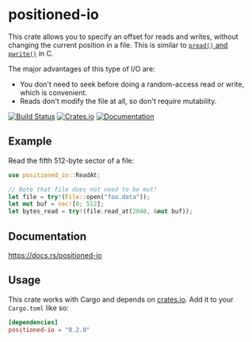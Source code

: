 positioned-io
=============

This crate allows you to specify an offset for reads and writes, without changing the current
position in a file. This is similar to [`pread()` and `pwrite()`][pread] in C.

The major advantages of this type of I/O are:

* You don't need to seek before doing a random-access read or write, which is convenient.
* Reads don't modify the file at all, so don't require mutability.

[pread]: http://man7.org/linux/man-pages/man2/pread.2.html

[![Build Status](https://travis-ci.org/vasi/positioned-io.svg?branch=master)](https://travis-ci.org/vasi/positioned-io)
[![Crates.io](https://img.shields.io/crates/v/positioned-io.svg?maxAge=2592000)](https://crates.io/crates/positioned-io)
[![Documentation](https://docs.rs/positioned-io/badge.svg)](https://docs.rs/positioned-io)

Example
-------

Read the fifth 512-byte sector of a file:

```rust
use positioned_io::ReadAt;

// Note that file does not need to be mut!
let file = try!(File::open("foo.data"));
let mut buf = vec![0; 512];
let bytes_read = try!(file.read_at(2048, &mut buf));
```

Documentation
-------------

https://docs.rs/positioned-io

Usage
-----

This crate works with Cargo and depends on
[crates.io](https://crates.io/crates/byteorder). Add it to your `Cargo.toml` like so:

```toml
[dependencies]
positioned-io = "0.2.0"
```
